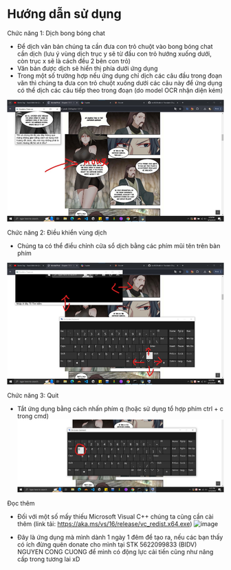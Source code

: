 # Hướng dẫn sử dụng

Chức năng 1: Dịch bong bóng chat
-	Để dịch văn bản chúng ta cần đưa con trỏ chuột vào bong bóng chat cần dịch (lưu ý vùng dịch trục y sẽ từ đầu con trỏ hướng xuống dưới, còn trục x sẽ là cách đều 2 bên con trỏ)
-	Văn bản được dịch sẽ hiển thị phía dưới ứng dụng
-   Trong một số trường hợp nếu ứng dụng chỉ dịch các câu đầu trong đoạn văn thì chúng ta đưa con trỏ chuột xuống dưới các câu này để ứng dụng có thể dịch các câu tiếp theo trong đoạn (do model OCR nhận diện kém)
  
![alt text](feature-1.png)

Chức năng 2: Điều khiển vùng dịch 
-	Chúng ta có thể điều chỉnh cửa sổ dịch bằng các phím mũi tên trên bàn phím
 
 ![alt text](feature-2.png)

Chức năng 3: Quit 
-	Tắt ứng dụng bằng cách nhấn phím q (hoặc sử dụng tổ hợp phím ctrl + c trong cmd)
 ![alt text](feature-3.png)	 

Đọc thêm
- Đối với một số mấy thiếu Microsoft Visual C++ chúng ta cũng cần cài thêm
  (link tải: https://aka.ms/vs/16/release/vc_redist.x64.exe)
 ![image](https://github.com/ncc02/Realtime-Translate/assets/53702773/093df275-8225-4dab-9110-fcec6fc3f9cc)

-	Đây là ứng dụng mà mình dành 1 ngày 1 đêm để tạo ra, nếu các bạn thấy có ích đừng quên donate cho mình tại STK 5622099833 (BIDV) NGUYEN CONG CUONG để mình có động lực cải tiến cũng như nâng cấp trong tương lai xD





 
